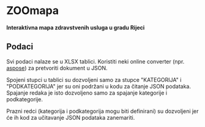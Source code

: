 # ZOOmapa
**Interaktivna mapa zdravstvenih usluga u gradu Rijeci**

## Podaci

Svi podaci nalaze se u XLSX tablici. Koristiti neki online converter (npr. [aspose](https://products.aspose.app/cells/conversion/xlsx-to-json)) za pretvoriti dokument u JSON.

Spojeni stupci u tablici su dozvoljeni samo za stupce "KATEGORIJA" i "PODKATEGORIJA" jer su oni podržani u kodu za čitanje JSON podataka.
Spajanje redaka je isto dozvoljeno samo za spajanje kategorije i podkategorije.

Prazni redci (kategorija i podkategorija mogu biti definirani) su dozvoljeni jer će ih kod za učitavanje JSON podataka zanemariti.

